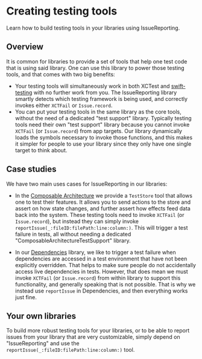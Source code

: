 # Creating testing tools

Learn how to build testing tools in your libraries using IssueReporting.

## Overview

It is common for libraries to provide a set of tools that help one test code that is using said
library. One can use this library to power those testing tools, and that comes with two big 
benefits:

* Your testing tools will simultaneously work in both XCTest and [swift-testing][testing-gh] with
no further work from you. The IssueReporting library smartly detects which testing framework is
being used, and correctly invokes either `XCTFail` or `Issue.record`.
* You can put your testing tools in the same library as the core tools, without the need of a
dedicated "test support" library. Typically testing tools need their own "test support" library
because you cannot invoke `XCTFail` (or `Issue.record`) from app targets. Our library dynamically
loads the symbols necessary to invoke those functions, and this makes it simpler for people to use
your library since they only have one single target to think about.

## Case studies

We have two main uses cases for IssueReporting in our libraries:

* In the [Composable Architecture][tca-gh] we provide a `TestStore` tool that
allows one to test their features. It allows you to send actions to the store and assert on how 
state changes, and further assert how effects feed data back into the system. These testing tools
need to invoke `XCTFail` (or `Issue.record`), but instead they can simply invoke
``reportIssue(_:fileID:filePath:line:column:)``. This will trigger a test failure in tests, all
without needing a dedicated "ComposableArchitectureTestSupport" library.

* In our [Dependencies][deps-gh] library, we like to trigger a test failure when dependencies are 
accessed in a test environment that have not been explicitly overridden. That helps to make sure
people do not accidentally access live dependencies in tests. However, that does mean we must
invoke `XCTFail` (or `Issue.record`) from within library to support this functionality, and 
generally speaking that is not possible. That is why we instead use `reportIssue` in Dependencies,
and then everything works just fine.

## Your own libraries

To build more robust testing tools for your libraries, or to be able to report issues from your 
library that are very customizable, simply depend on "IssueReporting" and use the 
``reportIssue(_:fileID:filePath:line:column:)`` tool.


[tca-gh]: https://github.com/pointfreeco/swift-composable-architecture
[deps-gh]: https://github.com/pointfreeco/swift-dependencies
[testing-gh]: https://github.com/apple/swift-testing
